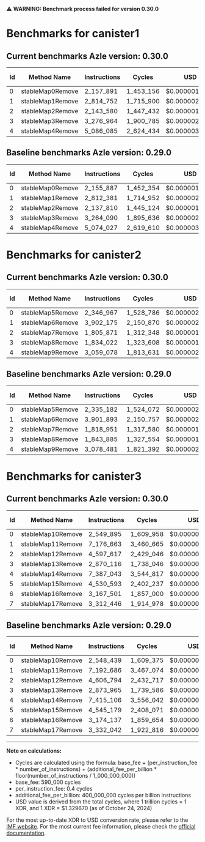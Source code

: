 ⚠️ **WARNING: Benchmark process failed for version 0.30.0**

# Benchmarks for canister1

## Current benchmarks Azle version: 0.30.0

| Id  | Method Name      | Instructions | Cycles    | USD           | USD/Million Calls | Change                           |
| --- | ---------------- | ------------ | --------- | ------------- | ----------------- | -------------------------------- |
| 0   | stableMap0Remove | 2_157_891    | 1_453_156 | $0.0000019322 | $1.93             | <font color="red">+2_004</font>  |
| 1   | stableMap1Remove | 2_814_752    | 1_715_900 | $0.0000022816 | $2.28             | <font color="red">+2_371</font>  |
| 2   | stableMap2Remove | 2_143_580    | 1_447_432 | $0.0000019246 | $1.92             | <font color="red">+5_770</font>  |
| 3   | stableMap3Remove | 3_276_964    | 1_900_785 | $0.0000025274 | $2.52             | <font color="red">+12_874</font> |
| 4   | stableMap4Remove | 5_086_085    | 2_624_434 | $0.0000034896 | $3.48             | <font color="red">+12_058</font> |

## Baseline benchmarks Azle version: 0.29.0

| Id  | Method Name      | Instructions | Cycles    | USD           | USD/Million Calls |
| --- | ---------------- | ------------ | --------- | ------------- | ----------------- |
| 0   | stableMap0Remove | 2_155_887    | 1_452_354 | $0.0000019312 | $1.93             |
| 1   | stableMap1Remove | 2_812_381    | 1_714_952 | $0.0000022803 | $2.28             |
| 2   | stableMap2Remove | 2_137_810    | 1_445_124 | $0.0000019215 | $1.92             |
| 3   | stableMap3Remove | 3_264_090    | 1_895_636 | $0.0000025206 | $2.52             |
| 4   | stableMap4Remove | 5_074_027    | 2_619_610 | $0.0000034832 | $3.48             |

# Benchmarks for canister2

## Current benchmarks Azle version: 0.30.0

| Id  | Method Name      | Instructions | Cycles    | USD           | USD/Million Calls | Change                             |
| --- | ---------------- | ------------ | --------- | ------------- | ----------------- | ---------------------------------- |
| 0   | stableMap5Remove | 2_346_967    | 1_528_786 | $0.0000020328 | $2.03             | <font color="red">+11_785</font>   |
| 1   | stableMap6Remove | 3_902_175    | 2_150_870 | $0.0000028599 | $2.85             | <font color="red">+282</font>      |
| 2   | stableMap7Remove | 1_805_871    | 1_312_348 | $0.0000017450 | $1.74             | <font color="green">-13_080</font> |
| 3   | stableMap8Remove | 1_834_022    | 1_323_608 | $0.0000017600 | $1.75             | <font color="green">-9_863</font>  |
| 4   | stableMap9Remove | 3_059_078    | 1_813_631 | $0.0000024115 | $2.41             | <font color="green">-19_403</font> |

## Baseline benchmarks Azle version: 0.29.0

| Id  | Method Name      | Instructions | Cycles    | USD           | USD/Million Calls |
| --- | ---------------- | ------------ | --------- | ------------- | ----------------- |
| 0   | stableMap5Remove | 2_335_182    | 1_524_072 | $0.0000020265 | $2.02             |
| 1   | stableMap6Remove | 3_901_893    | 2_150_757 | $0.0000028598 | $2.85             |
| 2   | stableMap7Remove | 1_818_951    | 1_317_580 | $0.0000017519 | $1.75             |
| 3   | stableMap8Remove | 1_843_885    | 1_327_554 | $0.0000017652 | $1.76             |
| 4   | stableMap9Remove | 3_078_481    | 1_821_392 | $0.0000024219 | $2.42             |

# Benchmarks for canister3

## Current benchmarks Azle version: 0.30.0

| Id  | Method Name       | Instructions | Cycles    | USD           | USD/Million Calls | Change                             |
| --- | ----------------- | ------------ | --------- | ------------- | ----------------- | ---------------------------------- |
| 0   | stableMap10Remove | 2_549_895    | 1_609_958 | $0.0000021407 | $2.14             | <font color="red">+1_456</font>    |
| 1   | stableMap11Remove | 7_176_663    | 3_460_665 | $0.0000046015 | $4.60             | <font color="green">-16_023</font> |
| 2   | stableMap12Remove | 4_597_617    | 2_429_046 | $0.0000032298 | $3.22             | <font color="green">-9_177</font>  |
| 3   | stableMap13Remove | 2_870_116    | 1_738_046 | $0.0000023110 | $2.31             | <font color="green">-3_849</font>  |
| 4   | stableMap14Remove | 7_387_043    | 3_544_817 | $0.0000047134 | $4.71             | <font color="green">-28_063</font> |
| 5   | stableMap15Remove | 4_530_593    | 2_402_237 | $0.0000031942 | $3.19             | <font color="green">-14_586</font> |
| 6   | stableMap16Remove | 3_167_501    | 1_857_000 | $0.0000024692 | $2.46             | <font color="green">-6_636</font>  |
| 7   | stableMap17Remove | 3_312_446    | 1_914_978 | $0.0000025463 | $2.54             | <font color="green">-19_596</font> |

## Baseline benchmarks Azle version: 0.29.0

| Id  | Method Name       | Instructions | Cycles    | USD           | USD/Million Calls |
| --- | ----------------- | ------------ | --------- | ------------- | ----------------- |
| 0   | stableMap10Remove | 2_548_439    | 1_609_375 | $0.0000021399 | $2.13             |
| 1   | stableMap11Remove | 7_192_686    | 3_467_074 | $0.0000046101 | $4.61             |
| 2   | stableMap12Remove | 4_606_794    | 2_432_717 | $0.0000032347 | $3.23             |
| 3   | stableMap13Remove | 2_873_965    | 1_739_586 | $0.0000023131 | $2.31             |
| 4   | stableMap14Remove | 7_415_106    | 3_556_042 | $0.0000047284 | $4.72             |
| 5   | stableMap15Remove | 4_545_179    | 2_408_071 | $0.0000032019 | $3.20             |
| 6   | stableMap16Remove | 3_174_137    | 1_859_654 | $0.0000024727 | $2.47             |
| 7   | stableMap17Remove | 3_332_042    | 1_922_816 | $0.0000025567 | $2.55             |

---

**Note on calculations:**

- Cycles are calculated using the formula: base_fee + (per_instruction_fee \* number_of_instructions) + (additional_fee_per_billion \* floor(number_of_instructions / 1_000_000_000))
- base_fee: 590_000 cycles
- per_instruction_fee: 0.4 cycles
- additional_fee_per_billion: 400_000_000 cycles per billion instructions
- USD value is derived from the total cycles, where 1 trillion cycles = 1 XDR, and 1 XDR = $1.329670 (as of October 24, 2024)

For the most up-to-date XDR to USD conversion rate, please refer to the [IMF website](https://www.imf.org/external/np/fin/data/rms_sdrv.aspx).
For the most current fee information, please check the [official documentation](https://internetcomputer.org/docs/current/developer-docs/gas-cost#execution).
